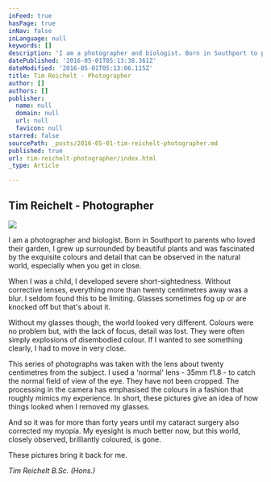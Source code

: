 ```yaml
---
inFeed: true
hasPage: true
inNav: false
inLanguage: null
keywords: []
description: 'I am a photographer and biologist. Born in Southport to parents who loved their garden, I grew up surrounded by beautiful plants and was fascinated by the exquisite colours and detail that can be observed in the natural world, especially when you get in close. '
datePublished: '2016-05-01T05:13:38.361Z'
dateModified: '2016-05-01T05:13:06.115Z'
title: Tim Reichelt - Photographer
author: []
authors: []
publisher:
  name: null
  domain: null
  url: null
  favicon: null
starred: false
sourcePath: _posts/2016-05-01-tim-reichelt-photographer.md
published: true
url: tim-reichelt-photographer/index.html
_type: Article

---
```

## Tim Reichelt - Photographer
![](https://the-grid-user-content.s3-us-west-2.amazonaws.com/9952882a-964c-43b9-af30-d1281378846c.jpg)

I am a photographer and biologist. Born in Southport to parents who loved their garden, I grew up surrounded by beautiful plants and was fascinated by the exquisite colours and detail that can be observed in the natural world, especially when you get in close.

When I was a child, I developed severe short-sightedness. Without corrective lenses, everything more than twenty centimetres away was a blur. I seldom found this to be limiting. Glasses sometimes fog up or are knocked off but that's about it.

Without my glasses though, the world looked very different. Colours were no problem but, with the lack of focus, detail was lost. They were often simply explosions of disembodied colour. If I wanted to see something clearly, I had to move in very close.

This series of photographs was taken with the lens about twenty centimetres from the subject. I used a 'normal' lens - 35mm f1.8 - to catch the normal field of view of the eye. They have not been cropped. The processing in the camera has emphasised the colours in a fashion that roughly mimics my experience. In short, these pictures give an idea of how things looked when I removed my glasses.

And so it was for more than forty years until my cataract surgery also corrected my myopia. My eyesight is much better now, but this world, closely observed, brilliantly coloured, is gone.

These pictures bring it back for me.

_Tim Reichelt B.Sc. (Hons.)_